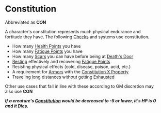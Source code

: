 # Constitution

Abbreviated as **CON**

A character's constitution represents much physical endurance and fortitude they have. The following [Checks](../../Game%20Procedures/Check.md) and systems use constitution.

- How many [Health Points](../Derived%20Statistics/Health%20Points.md) you have 
- How many [Fatigue Points](../Derived%20Statistics/Fatigue%20Points.md) you have
- How many [Scars](../Derived%20Statistics/Scars.md) you can have before being at [Death's Door](../../Conditions/Death's%20Door.md)
- [Resting](../../Game%20Procedures/Resting.md) effectively and recovering [Fatigue Points](../Derived%20Statistics/Fatigue%20Points.md)
- Resisting physical effects (cold, disease, poison, acid, etc.)
- A requirement for [Armors](../../Items/Armor.md) with the [Constitution X Property](../../Items/Individual%20Item%20Cards/Armors/Armor%20Properties/Constitution%20X%20Property.md)
- Traveling long distances without getting [Exhausted](../../Conditions/Exhausted.md)

Other use cases that fall in line with these according to GM discretion may also use **CON**

***If a creature's [Constitution](Constitution.md) would be decreased to -5 or lower, it's HP is 0 and it [Dies](../../Conditions/Dying.md#Dead).***